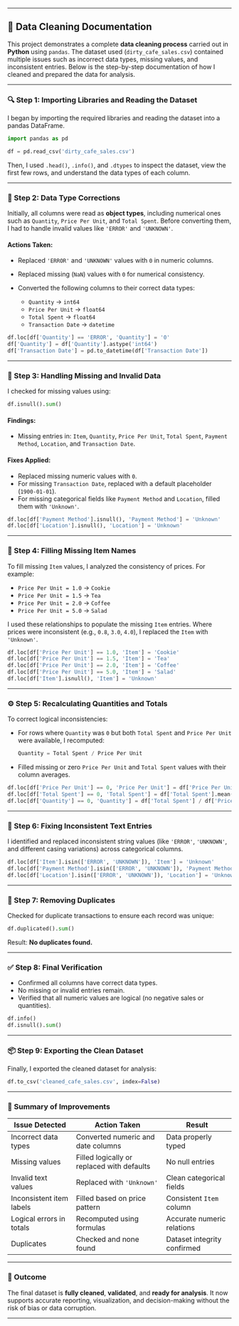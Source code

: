 

---

## 🧹 Data Cleaning Documentation

This project demonstrates a complete **data cleaning process** carried out in **Python** using `pandas`. The dataset used (`dirty_cafe_sales.csv`) contained multiple issues such as incorrect data types, missing values, and inconsistent entries. Below is the step-by-step documentation of how I cleaned and prepared the data for analysis.

---

### 🔍 Step 1: Importing Libraries and Reading the Dataset

I began by importing the required libraries and reading the dataset into a pandas DataFrame.

```python
import pandas as pd

df = pd.read_csv('dirty_cafe_sales.csv')
```

Then, I used `.head()`, `.info()`, and `.dtypes` to inspect the dataset, view the first few rows, and understand the data types of each column.

---

### 🧩 Step 2: Data Type Corrections

Initially, all columns were read as **object types**, including numerical ones such as `Quantity`, `Price Per Unit`, and `Total Spent`.
Before converting them, I had to handle invalid values like `'ERROR'` and `'UNKNOWN'`.

#### Actions Taken:

* Replaced `'ERROR'` and `'UNKNOWN'` values with `0` in numeric columns.
* Replaced missing (`NaN`) values with `0` for numerical consistency.
* Converted the following columns to their correct data types:

  * `Quantity` → `int64`
  * `Price Per Unit` → `float64`
  * `Total Spent` → `float64`
  * `Transaction Date` → `datetime`

```python
df.loc[df['Quantity'] == 'ERROR', 'Quantity'] = '0'
df['Quantity'] = df['Quantity'].astype('int64')
df['Transaction Date'] = pd.to_datetime(df['Transaction Date'])
```

---

### 🧮 Step 3: Handling Missing and Invalid Data

I checked for missing values using:

```python
df.isnull().sum()
```

#### Findings:

* Missing entries in: `Item`, `Quantity`, `Price Per Unit`, `Total Spent`, `Payment Method`, `Location`, and `Transaction Date`.

#### Fixes Applied:

* Replaced missing numeric values with `0`.
* For missing `Transaction Date`, replaced with a default placeholder (`1900-01-01`).
* For missing categorical fields like `Payment Method` and `Location`, filled them with `'Unknown'`.

```python
df.loc[df['Payment Method'].isnull(), 'Payment Method'] = 'Unknown'
df.loc[df['Location'].isnull(), 'Location'] = 'Unknown'
```

---

### 🧠 Step 4: Filling Missing Item Names

To fill missing `Item` values, I analyzed the consistency of prices.
For example:

* `Price Per Unit = 1.0` → `Cookie`
* `Price Per Unit = 1.5` → `Tea`
* `Price Per Unit = 2.0` → `Coffee`
* `Price Per Unit = 5.0` → `Salad`

I used these relationships to populate the missing `Item` entries.
Where prices were inconsistent (e.g., `0.8`, `3.0`, `4.0`), I replaced the `Item` with `'Unknown'`.

```python
df.loc[df['Price Per Unit'] == 1.0, 'Item'] = 'Cookie'
df.loc[df['Price Per Unit'] == 1.5, 'Item'] = 'Tea'
df.loc[df['Price Per Unit'] == 2.0, 'Item'] = 'Coffee'
df.loc[df['Price Per Unit'] == 5.0, 'Item'] = 'Salad'
df.loc[df['Item'].isnull(), 'Item'] = 'Unknown'
```

---

### ⚙️ Step 5: Recalculating Quantities and Totals

To correct logical inconsistencies:

* For rows where `Quantity` was `0` but both `Total Spent` and `Price Per Unit` were available, I recomputed:

  ```python
  Quantity = Total Spent / Price Per Unit
  ```
* Filled missing or zero `Price Per Unit` and `Total Spent` values with their column averages.

```python
df.loc[df['Price Per Unit'] == 0, 'Price Per Unit'] = df['Price Per Unit'].mean()
df.loc[df['Total Spent'] == 0, 'Total Spent'] = df['Total Spent'].mean()
df.loc[df['Quantity'] == 0, 'Quantity'] = df['Total Spent'] / df['Price Per Unit']
```

---

### 🧾 Step 6: Fixing Inconsistent Text Entries

I identified and replaced inconsistent string values (like `'ERROR'`, `'UNKNOWN'`, and different casing variations) across categorical columns.

```python
df.loc[df['Item'].isin(['ERROR', 'UNKNOWN']), 'Item'] = 'Unknown'
df.loc[df['Payment Method'].isin(['ERROR', 'UNKNOWN']), 'Payment Method'] = 'Unknown'
df.loc[df['Location'].isin(['ERROR', 'UNKNOWN']), 'Location'] = 'Unknown'
```

---

### 🔁 Step 7: Removing Duplicates

Checked for duplicate transactions to ensure each record was unique:

```python
df.duplicated().sum()
```

Result: **No duplicates found.**

---

### ✅ Step 8: Final Verification

* Confirmed all columns have correct data types.
* No missing or invalid entries remain.
* Verified that all numeric values are logical (no negative sales or quantities).

```python
df.info()
df.isnull().sum()
```

---

### 📦 Step 9: Exporting the Clean Dataset

Finally, I exported the cleaned dataset for analysis:

```python
df.to_csv('cleaned_cafe_sales.csv', index=False)
```

---

### 🧾 Summary of Improvements

| Issue Detected           | Action Taken                               | Result                      |
| ------------------------ | ------------------------------------------ | --------------------------- |
| Incorrect data types     | Converted numeric and date columns         | Data properly typed         |
| Missing values           | Filled logically or replaced with defaults | No null entries             |
| Invalid text values      | Replaced with `'Unknown'`                  | Clean categorical fields    |
| Inconsistent item labels | Filled based on price pattern              | Consistent `Item` column    |
| Logical errors in totals | Recomputed using formulas                  | Accurate numeric relations  |
| Duplicates               | Checked and none found                     | Dataset integrity confirmed |

---

### 🚀 Outcome

The final dataset is **fully cleaned**, **validated**, and **ready for analysis**.
It now supports accurate reporting, visualization, and decision-making without the risk of bias or data corruption.

---


